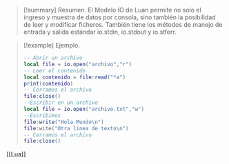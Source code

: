 >[!summary] Resumen.
>El Modelo IO de Luan permite no solo el ingreso y muestra de datos por consola, sino también la posibilidad de leer y modificar ficheros.
>También tiene los métodos de manejo de entrada y salida estándar io.stdin, io.stdout y io.stferr.

>[!example] Ejemplo.
>```Lua
>-- Abrir un archivo
>local file = io.open("archivo","r")
>-- Leer el contenido
>local contenido = file:read("*a")
>print(contenido)
>-- Cerramos el archivo
>file:close()
>--Escribir en un archivo
>local file = io.open("archivo.txt","w")
>--Escribimos
>file:write("Hola Mundo\n")
>file:wite("Otra linea de texto\n")
>-- Cerramos el archivo
>file:close()
>```

[[Lua]]